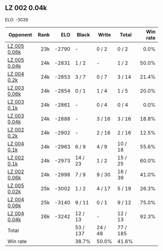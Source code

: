 ## LZ 002 0.04k ##

ELO: -3039

Opponent | Rank | ELO | Black | Write | Total | Win rate
---------|-----:|----:|-------|-------|-------|-------:
[LZ 005 0.06k](LZ%20005%200.06k.md) | 23k | -2790 | - | 0 / 2 | 0 / 2 | 0.0%
[LZ 005 0.04k](LZ%20005%200.04k.md) | 24k | -2831 | 1 / 2 | - | 1 / 2 | 50.0%
[LZ 004 0.2k](LZ%20004%200.2k.md) | 24k | -2853 | 3 / 7 | 0 / 7 | 3 / 14 | 21.4%
[LZ 003 0.06k](LZ%20003%200.06k.md) | 24k | -2854 | 0 / 1 | 1 / 4 | 1 / 5 | 20.0%
[LZ 003 0.1k](LZ%20003%200.1k.md) | 24k | -2861 | - | 0 / 4 | 0 / 4 | 0.0%
[LZ 003 0.04k](LZ%20003%200.04k.md) | 24k | -2888 | - | 3 / 16 | 3 / 16 | 18.8%
[LZ 002 0.2k](LZ%20002%200.2k.md) | 24k | -2902 | - | 2 / 16 | 2 / 16 | 12.5%
[LZ 004 0.1k](LZ%20004%200.1k.md) | 24k | -2963 | 6 / 9 | 4 / 9 | 10 / 18 | 55.6%
[LZ 002 0.1k](LZ%20002%200.1k.md) | 24k | -2973 | 14 / 23 | 1 / 2 | 15 / 25 | 60.0%
[LZ 002 0.06k](LZ%20002%200.06k.md) | 24k | -2998 | 7 / 9 | 9 / 30 | 16 / 39 | 41.0%
[LZ 005 0.02k](LZ%20005%200.02k.md) | 25k | -3002 | 1 / 2 | 4 / 17 | 5 / 19 | 26.3%
[LZ 004 0.06k](LZ%20004%200.06k.md) | 25k | -3140 | 9 / 11 | 0 / 1 | 9 / 12 | 75.0%
[LZ 004 0.04k](LZ%20004%200.04k.md) | 26k | -3242 | 12 / 13 | - | 12 / 13 | 92.3%
Total | | | 53 / 137 | 24 / 48 | 77 / 185 | 
Win rate| | | 38.7% | 50.0% | 41.6% | 
